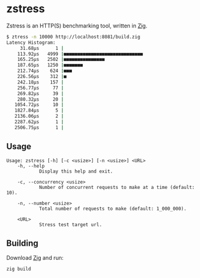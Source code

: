 # zstress

Zstress is an HTTP(S) benchmarking tool, written in [Zig](https://ziglang.org).

```sh
$ ztress -n 10000 http://localhost:8081/build.zig
Latency Histogram:
     31.68µs      1 |
    113.92µs   4999 |■■■■■■■■■■■■■■■■■■■■■■■■■■■■■
    165.25µs   2502 |■■■■■■■■■■■■■■■
    187.65µs   1250 |■■■■■■■
    212.74µs    624 |■■■
    226.56µs    312 |■
    242.18µs    157 |
    256.77µs     77 |
    269.82µs     39 |
    280.32µs     20 |
   1054.72µs     10 |
   1827.84µs      5 |
   2136.06µs      2 |
   2287.62µs      1 |
   2506.75µs      1 |
```

## Usage

```
Usage: zstress [-h] [-c <usize>] [-n <usize>] <URL>
    -h, --help
            Display this help and exit.

    -c, --concurrency <usize>
            Number of concurrent requests to make at a time (default: 10).

    -n, --number <usize>
            Total number of requests to make (default: 1_000_000).

    <URL>
            Stress test target url.
```

## Building

Download [Zig](https://ziglang.org) and run:

```
zig build
```
